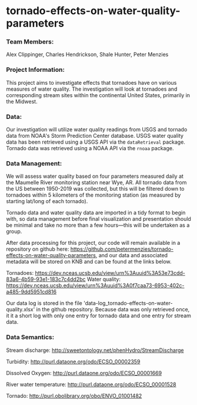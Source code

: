 # tornado-effects-on-water-quality-parameters

### Team Members:

Alex Clippinger,
Charles Hendrickson,
Shale Hunter,
Peter Menzies

### Project Information:

This project aims to investigate effects that tornadoes have on various measures of water quality. The investigation will look at tornadoes and corresponding stream sites within the continental United States, primarily in the Midwest. 

### Data:

Our investigation will utilize water quality readings from USGS and tornado data from NOAA's Storm Prediction Center database. USGS water quality data has been retrieved using a USGS API via the `dataRetrieval` package. Tornado data was retrieved using a NOAA API via the `rnoaa` package.

### Data Management:

We will assess water quality based on four parameters measured daily at the Maumelle River monitoring station near Wye, AR. All tornado data from the US between 1950-2019 was collected, but this will be filtered down to tornadoes within 5 kilometers of the monitoring station (as measured by starting lat/long of each tornado).

Tornado data and water quality data are imported in a tidy format to begin with, so data management before final visualization and presentation should be minimal and take no more than a few hours—this will be undertaken as a group.

After data processing for this project, our code will remain available in a repository on github here: https://github.com/petermenzies/tornado-effects-on-water-quality-parameters, and our data and associated metadata will be stored on KNB and can be found at the links below.

Tornadoes: https://dev.nceas.ucsb.edu/view/urn%3Auuid%3A53e73cdd-83a6-4b59-93e1-183c7c4dd2bc
Water quality: https://dev.nceas.ucsb.edu/view/urn%3Auuid%3A0f7caa73-6953-402c-a485-9dd5951cd816

Our data log is stored in the file 'data-log_tornado-effects-on-water-quality.xlsx' in the github repository. Because data was only retrieved once, it it a short log with only one entry for tornado data and one entry for stream data.

### Data Semantics:

Stream discharge: http://sweetontology.net/phenHydro/StreamDischarge

Turbidity: http://purl.dataone.org/odo/ECSO_00002359

Dissolved Oxygen: http://purl.dataone.org/odo/ECSO_00001669

River water temperature: http://purl.dataone.org/odo/ECSO_00001528

Tornado: http://purl.obolibrary.org/obo/ENVO_01001482
